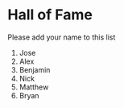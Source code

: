 # Hall of Fame
Please add your name to this list

1. Jose
2. Alex
3. Benjamin
4. Nick
5. Matthew
6. Bryan

